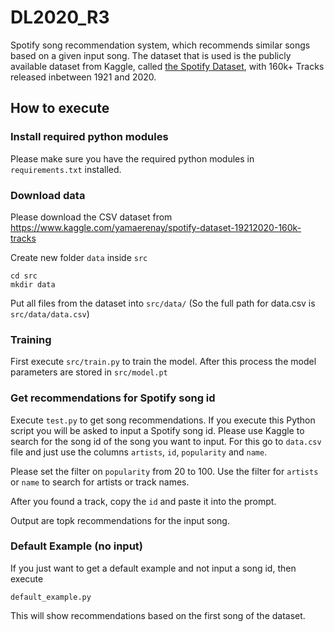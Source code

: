 # DL2020_R3

Spotify song recommendation system, which recommends similar songs based on a given input song.
The dataset that is used is the publicly available dataset from Kaggle, 
called [the Spotify Dataset](https://www.kaggle.com/yamaerenay/spotify-dataset-19212020-160k-tracks), with 160k+ Tracks released inbetween 1921 and 2020.

## How to execute

### Install required python modules
Please make sure you have the required python modules in ```requirements.txt``` installed.

### Download data
Please download the CSV dataset from https://www.kaggle.com/yamaerenay/spotify-dataset-19212020-160k-tracks

Create new folder ```data``` inside ```src```

```buildoutcfg
cd src
mkdir data
```

Put all files from the dataset into ```src/data/``` (So the full path for data.csv is ```src/data/data.csv```)

### Training
First execute ```src/train.py``` to train the model. After this process the 
model parameters are stored in ```src/model.pt```

### Get recommendations for Spotify song id
Execute ```test.py``` to get song recommendations. If you execute
this Python script you will be asked to input a Spotify song id. Please use Kaggle
to search for the song id of the song you want to input. For this go to ```data.csv``` file
and just use the columns ```artists```, ```id```, ```popularity``` and ```name```.

Please set the filter on ```popularity``` from 20 to 100.
Use the filter for ```artists``` or ```name``` to search for artists or track names.

After you found a track, copy the ```id``` and paste it into the prompt.

Output are topk recommendations for the input song.

### Default Example (no input)
If you just want to get a default example and not input a song id, then execute 

```default_example.py``` 

This will show recommendations based on the first song of the dataset.